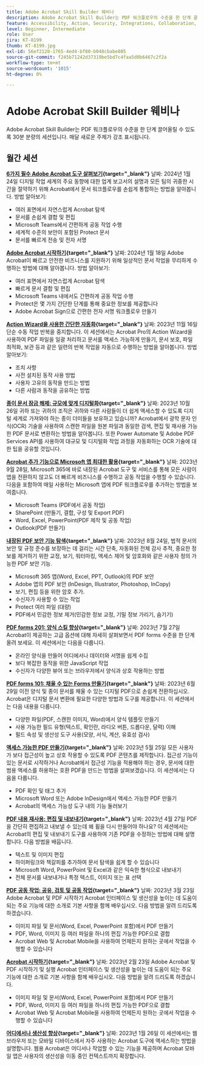 ```yaml
---
title: Adobe Acrobat Skill Builder 웨비나
description: Adobe Acrobat Skill Builder는 PDF 워크플로우의 수준을 한 단계 끌어올릴 수 있도록 30분 분량의 세션입니다
feature: Accessibility, Action, Security, Integrations, Collaboration, Edit PDF, Convert PDF, Share, Mobile, Skill Builder, Form
level: Beginner, Intermediate
role: User
jira: KT-8199
thumb: KT-8199.jpg
exl-id: 56ef2120-1765-4ed4-bf80-b048cbabe805
source-git-commit: f245b71242d37319be5bd7c4faa5d0b6467c2f2a
workflow-type: tm+mt
source-wordcount: '1015'
ht-degree: 0%

---
```


# Adobe Acrobat Skill Builder 웨비나

Adobe Acrobat Skill Builder는 PDF 워크플로우의 수준을 한 단계 끌어올릴 수 있도록 30분 분량의 세션입니다. 매달 새로운 주제가 강조 표시됩니다.

## 월간 세션

**[6가지 필수 Adobe Acrobat 도구 살펴보기](https://www.adobe.com/documentcloud/webinars/discover-6-essential-adobe-acrobat-tools.html){target="_blank"}**
날짜: 2024년 1월 24일 디지털 작업 세계의 주요 동향에 대한 업계 보고서의 설명과 모든 팀의 귀중한 시간을 절약하기 위해 Acrobat에서 문서 워크플로우를 손쉽게 통합하는 방법을 알아봅니다.
방법 알아보기:

* 여러 표면에서 자연스럽게 Acrobat 탐색
* 문서를 손쉽게 결합 및 편집
* Microsoft Teams에서 간편하게 공동 작업 수행
* 세계적 수준의 보안이 포함된 Protect 문서
* 문서를 빠르게 전송 및 전자 서명

**[Adobe Acrobat 시작하기](https://www.adobe.com/documentcloud/webinars/get-started-with-adobe-acrobat.html){target="_blank"}**
날짜: 2024년 1월 18일 Adobe Acrobat이 빠르고 안전한 비즈니스를 지원하기 위해 일상적인 문서 작업을 무리하게 수행하는 방법에 대해 알아봅니다.
방법 알아보기:

* 여러 표면에서 자연스럽게 Acrobat 탐색
* 빠르게 문서 결합 및 편집
* Microsoft Teams 내에서도 간편하게 공동 작업 수행
* Protect은 몇 가지 간단한 단계를 통해 중요한 정보를 제공합니다
* Adobe Acrobat Sign으로 간편한 전자 서명 워크플로우 만들기

**[Action Wizard을 사용한 간단한 자동화](https://teamwork.adobe.com/adobe-acrobat-skill-builder/attendease/networking/experience/41d505bb-252a-4e26-9576-6ae82293e6c9/97be1628-5cb6-44be-ac61-c0cc26fbb58d){target="_blank"}**
날짜: 2023년 11월 16일 단순 수동 작업 반복을 중지합니다. 이 세션에서는 Acrobat Pro의 Action Wizard을 사용하여 PDF 파일을 일괄 처리하고 문서를 액세스 가능하게 만들기, 문서 보호, 파일 최적화, 보관 등과 같은 일련의 반복 작업을 자동으로 수행하는 방법을 알아봅니다. 방법 알아보기:

* 조치 사항
* 사전 설치된 동작 사용 방법
* 사용자 고유의 동작을 만드는 방법
* 다른 사람과 동작을 공유하는 방법

**[종이 문서 잠금 해제: 규모에 맞게 디지털화](https://teamwork.adobe.com/adobe-acrobat-skill-builder/attendease/networking/experience/46e148fe-92c0-4d79-ac83-8888e9f0521e/dfcf3b90-4390-4c6e-abd9-20ba6e913dc1){target="_blank"}**
날짜: 2023년 10월 26일 귀하 또는 귀하의 조직은 귀하와 다른 사람들이 더 쉽게 액세스할 수 있도록 디지털 세계로 가져와야 하는 종이 더미들을 보유하고 있습니까? Acrobat에서 광학 문자 인식(OCR) 기술을 사용하여 스캔한 파일을 원본 파일과 동일한 검색, 편집 및 재사용 가능한 PDF 문서로 변환하는 방법을 알아봅니다. 또한 Power Automate 및 Adobe PDF Services API를 사용하여 대규모 및 디지털화 작업 과정을 자동화하는 OCR 기술에 대한 팁을 공유할 것입니다.

**[Acrobat 추가 기능으로 Microsoft 앱 최대한 활용](https://teamwork.adobe.com/adobe-acrobat-skill-builder/attendease/networking/experience/8b4ea780-6e4d-48b6-8c70-ea10245a5a64/b4fe64de-3614-4a6d-94c6-ff6612ac07fb){target="_blank"}**
날짜: 2023년 9월 28일, Microsoft 365에 바로 내장된 Acrobat 도구 및 서비스를 통해 모든 사람이 앱을 전환하지 않고도 더 빠르게 비즈니스를 수행하고 공동 작업을 수행할 수 있습니다. 다음을 포함하여 매일 사용하는 Microsoft 앱에 PDF 워크플로우를 추가하는 방법을 보여줍니다.

* Microsoft Teams (PDF에서 공동 작업)
* SharePoint (만들기, 결합, 구성 및 Export PDF)
* Word, Excel, PowerPoint(PDF 제작 및 공동 작업)
* Outlook(PDF 만들기)

**[내장된 PDF 보안 기능 탐색](https://teamwork.adobe.com/adobe-acrobat-skill-builder/attendease/networking/experience/b454ab64-9c2e-4aec-bcf9-ca82e3a6b869/3a456ace-042e-41c8-8e8c-d285e9ba0ab8){target="_blank"}**
날짜: 2023년 8월 24일, 법적 문서의 보안 및 규정 준수를 보장하는 데 걸리는 시간 단축, 자동화된 전체 감사 추적, 중요한 정보를 제거하기 위한 교정, 보기, 워터마킹, 액세스 제어 및 암호화와 같은 사용자 정의 가능한 PDF 보안 기능.

* Microsoft 365 앱(Word, Excel, PPT, Outlook)의 PDF 보안
* Adobe 앱의 PDF 보안 (InDesign, Illustrator, Photoshop, InCopy)
* 보기, 편집 등을 위한 암호 추가.
* 수신자가 사용할 수 있는 작업
* Protect 여러 파일 (대량)
* PDF에서 민감한 정보 제거(민감한 정보 교정, 기밀 정보 가리기, 숨기기)

**[PDF forms 201: 양식 스킬 향상](https://adobe-acrobat-skill-builder.joinus.adobeevents.com/attendease/networking/experience/32518a73-e152-42b5-825c-b31ce53ab1f2/b9966934-6a5b-49c2-a9b0-d434543ce7f4){target="_blank"}**
날짜: 2023년 7월 27일 Acrobat이 제공하는 고급 옵션에 대해 자세히 살펴보면서 PDF forms 수준을 한 단계 올려 보세요. 이 세션에서는 다음을 다룹니다.

* 온라인 양식을 만들어 어디에서나 데이터와 서명을 쉽게 수집
* 보다 복잡한 동작을 위한 JavaScript 작업
* 수신자가 다양한 뷰어 또는 브라우저에서 양식과 상호 작용하는 방법

**[PDF forms 101: 채울 수 있는 Forms 만들기](https://adobe-acrobat-skill-builder.joinus.adobeevents.com/attendease/networking/experience/795f4bc7-db42-4022-a624-8a53c51174c6/9d685d0f-4a5b-4236-a1ef-081d1403fb41){target="_blank"}**
날짜: 2023년 6월 29일 이전 양식 및 종이 문서를 채울 수 있는 디지털 PDF으로 손쉽게 전환하십시오. Acrobat은 디지털 문서 변환에 필요한 다양한 방법과 도구를 제공합니다. 이 세션에서는 다음 내용을 다룹니다.

* 다양한 파일(PDF, 스캔한 이미지, Word)에서 양식 템플릿 만들기
* 사용 가능한 필드 유형(텍스트, 확인란, 라디오 버튼, 드롭다운, 달력) 이해
* 필드 속성 및 생산성 도구 사용(모양, 서식, 계산, 유효성 검사)

**[액세스 가능한 PDF 만들기](https://teamwork.adobe.com/adobe-acrobat-skill-builder/attendease/networking/experience/4ff4d607-8c9f-47dd-ac4f-3b351a0a0fe3/2eb92255-d963-4ff7-b278-2a95a11db755){target="_blank"}**
날짜: 2023년 5월 25일 모든 사용자가 보다 접근성이 높고 상호 작용할 수 있도록 PDF 콘텐츠를 제작합니다. 접근성 기능이 있는 문서로 시작하거나 Acrobat에서 접근성 기능을 적용해야 하는 경우, 문서에 대한 범용 액세스를 허용하는 호환 PDF을 만드는 방법을 살펴보겠습니다. 이 세션에서는 다음을 다룹니다.

* PDF 확인 및 태그 추가
* Microsoft Word 또는 Adobe InDesign에서 액세스 가능한 PDF 만들기
* Acrobat의 액세스 가능성 도구 내의 기능 둘러보기

**[PDF 내용 재사용: 편집 및 내보내기](https://adobe-acrobat-skill-builder.joinus.adobeevents.com/attendease/networking/experience/aac3b9af-7d54-4ea5-a6fa-61bc7acea87f/8d7341ee-ff0f-492a-b3fd-935bd11d4ed0){target="_blank"}**
날짜: 2023년 4월 27일 PDF을 간단히 편집하고 내보낼 수 있는데 왜 휠을 다시 만들어야 하나요? 이 세션에서는 Acrobat의 편집 및 내보내기 도구를 사용하여 기존 PDF을 수정하는 방법에 대해 설명합니다. 다음 방법을 배웁니다.

* 텍스트 및 이미지 편집
* 하이퍼링크와 책갈피를 추가하여 문서 탐색을 쉽게 할 수 있습니다
* Microsoft Word, PowerPoint 및 Excel과 같은 익숙한 형식으로 내보내기
* 전체 문서를 내보내거나 특정 텍스트, 이미지 또는 표 선택

**[PDF 공동 작업: 공유, 검토 및 공동 작업](https://adobe-acrobat-skill-builder.joinus.adobeevents.com/attendease/networking/experience/0ef4709b-0a04-418e-a185-7efdd676c2dd/6a95bece-6f24-46f5-a17f-b408464281be){target="_blank"}**
날짜: 2023년 3월 23일 Adobe Acrobat 및 PDF 시작하기 Acrobat 인터페이스 및 생산성을 높이는 데 도움이 되는 주요 기능에 대한 소개로 기본 사항을 함께 배우십시오. 다음 방법을 알려 드리도록 하겠습니다.

* 이미지 파일 및 문서(Word, Excel, PowerPoint 포함)에서 PDF 만들기
* PDF, Word, 이미지 등 여러 파일을 하나의 편집 가능한 PDF으로 결합
* Acrobat Web 및 Acrobat Mobile을 사용하여 언제든지 원하는 곳에서 작업을 수행할 수 있습니다

**[Acrobat 시작하기](https://adobe-acrobat-skill-builder.joinus.adobeevents.com/attendease/networking/experience/5d8acc24-47a1-4db8-b419-8587bfb12708/fe8ec392-f29a-4e25-b7a3-61f48eea45ab){target="_blank"}**
날짜: 2023년 2월 23일 Adobe Acrobat 및 PDF 시작하기 및 실행 Acrobat 인터페이스 및 생산성을 높이는 데 도움이 되는 주요 기능에 대한 소개로 기본 사항을 함께 배우십시오. 다음 방법을 알려 드리도록 하겠습니다.

* 이미지 파일 및 문서(Word, Excel, PowerPoint 포함)에서 PDF 만들기
* PDF, Word, 이미지 등 여러 파일을 하나의 편집 가능한 PDF으로 결합
* Acrobat Web 및 Acrobat Mobile을 사용하여 언제든지 원하는 곳에서 작업을 수행할 수 있습니다

**[어디에서나 생산성 향상](https://adobe-acrobat-skill-builder.joinus.adobeevents.com/attendease/networking/experience/9ab6c7a2-5ca2-4670-9a33-2ac11a1cb542/0b591876-aeae-45af-b41a-07a8326043f2){target="_blank"}**
날짜: 2023년 1월 26일 이 세션에서는 웹 브라우저 또는 모바일 디바이스에서 자주 사용하는 Acrobat 도구에 액세스하는 방법을 설명합니다. 웹용 Acrobat은 어디서나 작업할 수 있는 기능을 제공하며 Acrobat 모바일 앱은 사용자의 생산성을 이동 중인 컨텍스트까지 확장합니다.
